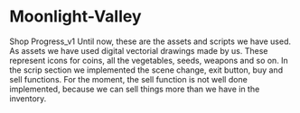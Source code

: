 # Moonlight-Valley

Shop Progress_v1
    Until now, these are the assets and scripts we have used. As assets we have used digital vectorial drawings made by us. These represent icons for coins, all the vegetables, seeds, weapons and so on. In the scrip section we implemented the scene change, exit button, buy and sell functions. For the moment, the sell function is not well done implemented, because we can sell things more than we have in the inventory. 

    
    



